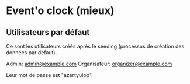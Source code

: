 # Event'o clock (mieux)

## Utilisateurs par défaut

Ce sont les utilisateurs créés après le seeding (processus de création des données par défaut).

Admin: admin@example.com
Organisateur: organizer@example.com

Leur mot de passe est "azertyuiop".